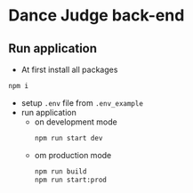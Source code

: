 # Dance Judge back-end

## Run application

- At first install all packages

```bash
npm i
```

- setup `.env` file from `.env_example`
- run application
  - on development mode
    ```bash
    npm run start dev
    ```
  - om production mode
    ```bash
    npm run build
    npm run start:prod
    ```
